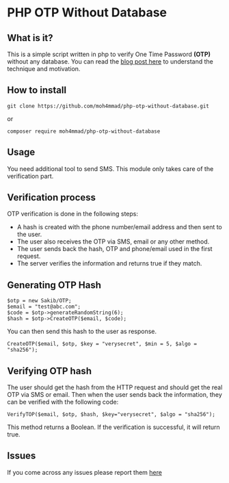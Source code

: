 # PHP OTP Without Database
## What is it?
This is a simple script written in php to verify One Time Password **(OTP)** without any database. You can read the [blog post here](https://blog.anam.co/otp-verification-without-using-a-database/) to understand the technique and motivation.

## How to install
```
git clone https://github.com/moh4mmad/php-otp-without-database.git
```
or
```
composer require moh4mmad/php-otp-without-database
 ```
## Usage
You need additional tool to send SMS. This module only takes care of the verification part.
## Verification process
OTP verification is done in the following steps:
 - A hash is created with the phone number/email address and then sent to the user.
 - The user also receives the OTP via SMS, email or any other method.
 - The user sends back the hash, OTP and phone/email used in the first request.
 - The server verifies the information and returns true if they match.

## Generating OTP Hash
```
$otp = new Sakib/OTP;
$email = "test@abc.com";
$code = $otp->generateRandomString(6);
$hash = $otp->CreateOTP($email, $code);
```
You can then send this hash to the user as response.
```
CreateOTP($email, $otp, $key = "verysecret", $min = 5, $algo = "sha256");
```
## Verifying OTP hash
The user should get the hash from the HTTP request and should get the real OTP via SMS or email.
Then when the user sends back the information, they can be verified with the following code:
```
VerifyTOP($email, $otp, $hash, $key="verysecret", $algo = "sha256");
```
This method returns a Boolean. If the verification is successful, it will return true.

## Issues
If you come across any issues please report them [here](https://github.com/moh4mmad/php-otp-without-database/issues)
